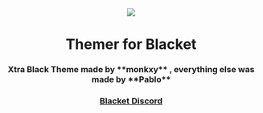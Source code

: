 <div align="center">
  <img src="https://cdn.discordapp.com/attachments/924409184496271440/1135468018890186792/image.png">
  <h1>Themer for Blacket</h1>
  <h3>Xtra Black Theme made by **monkxy** , everything else was made by **Pablo** </h3>
  <h3><a href="https://discord.gg/blacket">Blacket Discord</a></h3>
</div>
